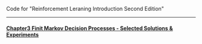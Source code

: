 Code for "Reinforcement Leraning Introduction Second Edition"

***

#### [Chapter3 Finit Markov Decision Processes - Selected Solutions & Experiments](./solutions/chapter3/selected-solutions.md)
